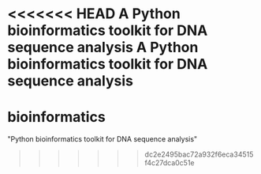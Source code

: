 <<<<<<< HEAD
A Python bioinformatics toolkit for DNA sequence analysis
A Python bioinformatics toolkit for DNA sequence analysis
=======
# bioinformatics
"Python bioinformatics toolkit for DNA sequence analysis"
>>>>>>> dc2e2495bac72a932f6eca34515f4c27dca0c51e

